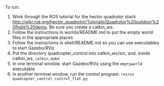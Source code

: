 To run:

1. Work through the ROS tutorial for the hector quadrotor stack http://wiki.ros.org/hector_quadrotor/Tutorials/Quadrotor%20outdoor%20flight%20demo. Be sure you create a catkin_ws.
2. Follow the instructions in worlds/README.md to put the empty world files in the appropriate places
3. Follow the instructions in shell/README.md so you can use executables to start Gazebo/RViz
4. Put the directory quadcopter_control into catkin_ws/src, and, inside catkin_ws, ```catkin_make```
5. In one terminal window, start Gazebo/RViz using the ```emptyworld``` executable
6. In another terminal window, run the control program: ```rosrun quadcopter_control control_flat.py```
